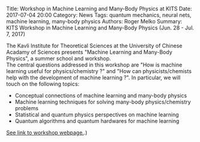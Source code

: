 Title: Workshop in Machine Learning and Many-Body Physics at KITS
Date: 2017-07-04 20:00
Category: News
Tags: quantum mechanics, neural nets, machine learning, many-body physics
Authors: Roger Melko 
Summary: KITS Workshop in Machine Learning and Many-Body Physics (Jun. 28 - Jul. 7, 2017)

The Kavli Institute for Theoretical Sciences at the University of Chinese Acadamy of Sciences presents "Machine Learning and Many-Body Physics", a summer school and workshop.  
The central questions addressed in this workshop are "How is machine learning useful for physics/chemistry ?" and "How can physicists/chemists help with the development of machine learning ?".  In particular, we will touch on the following topics: 
<ul>
<li>Conceptual connections of machine learning and many-body physics</li>
<li>Machine learning techniques for solving many-body physics/chemistry problems</li>
<li>Statistical and quantum physics perspectives on machine learning</li>
<li>Quantum algorithms and quantum hardwares for machine learning</li>
</ul>

<a href="http://kits.ucas.ac.cn/index.php/events/workshop/52-machine-learning-and-many-body-physics-jun-28th-jul-7th-2017">See link to workshop webpage.</a>.)


